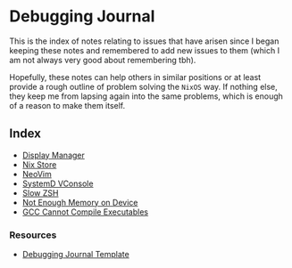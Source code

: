 # Debugging Journal

This is the index of notes relating to issues that have arisen since I began keeping these notes and remembered to add new issues to them (which I am not always very good about remembering tbh).

Hopefully, these notes can help others in similar positions or at least provide a rough outline of problem solving the `NixOS` way. If nothing else, they keep me from lapsing again into the same problems, which is enough of a reason to make them itself.

## Index

- [Display Manager](./display-manager.md)
- [Nix Store](./nix-store-issues.md)
- [NeoVim](./nvim-error.md)
- [SystemD VConsole](./systemd-vconsole-setup-font.md)
- [Slow ZSH](./zsh-slowdown.md)
- [Not Enough Memory on Device](./not-enough-memory.md)
- [GCC Cannot Compile Executables](./gcc-cannot-compile-during-rebuild.md)

### Resources

- [Debugging Journal Template](./template.md)
